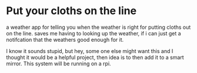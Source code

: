<h1>Put your cloths on the line</h1>
<p>a weather app for telling you when the weather is right for putting cloths out on the line. saves me having to looking up the weather, if i can just get a notifcation that the weathers good enough for it.</p>

<p> I know it sounds stupid, but hey, some one else might want this and I thought it would be a helpful project, then idea is to then add it to a smart mirror. This system will be running on a rpi.</p>
